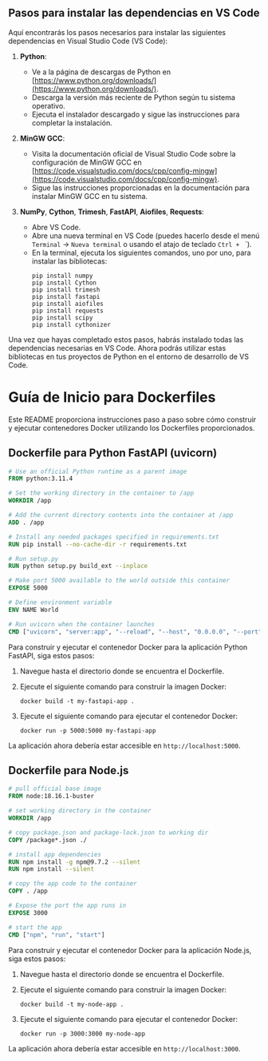 ## Pasos para instalar las dependencias en VS Code

Aquí encontrarás los pasos necesarios para instalar las siguientes dependencias en Visual Studio Code (VS Code):

1. **Python**: 
   - Ve a la página de descargas de Python en [https://www.python.org/downloads/](https://www.python.org/downloads/).
   - Descarga la versión más reciente de Python según tu sistema operativo.
   - Ejecuta el instalador descargado y sigue las instrucciones para completar la instalación.

2. **MinGW GCC**:
   - Visita la documentación oficial de Visual Studio Code sobre la configuración de MinGW GCC en [https://code.visualstudio.com/docs/cpp/config-mingw](https://code.visualstudio.com/docs/cpp/config-mingw).
   - Sigue las instrucciones proporcionadas en la documentación para instalar MinGW GCC en tu sistema.

3. **NumPy**, **Cython**, **Trimesh**, **FastAPI**, **Aiofiles**, **Requests**:
   - Abre VS Code.
   - Abre una nueva terminal en VS Code (puedes hacerlo desde el menú `Terminal` -> `Nueva terminal` o usando el atajo de teclado `Ctrl + ` `).
   - En la terminal, ejecuta los siguientes comandos, uno por uno, para instalar las bibliotecas:
     ```
     pip install numpy
     pip install Cython
     pip install trimesh
     pip install fastapi
     pip install aiofiles
     pip install requests
     pip install scipy
     pip install cythonizer
     ```

Una vez que hayas completado estos pasos, habrás instalado todas las dependencias necesarias en VS Code. Ahora podrás utilizar estas bibliotecas en tus proyectos de Python en el entorno de desarrollo de VS Code.


# Guía de Inicio para Dockerfiles

Este README proporciona instrucciones paso a paso sobre cómo construir y ejecutar contenedores Docker utilizando los Dockerfiles proporcionados.

## Dockerfile para Python FastAPI (uvicorn)

```Dockerfile
# Use an official Python runtime as a parent image
FROM python:3.11.4

# Set the working directory in the container to /app
WORKDIR /app

# Add the current directory contents into the container at /app
ADD . /app

# Install any needed packages specified in requirements.txt
RUN pip install --no-cache-dir -r requirements.txt

# Run setup.py
RUN python setup.py build_ext --inplace

# Make port 5000 available to the world outside this container
EXPOSE 5000

# Define environment variable
ENV NAME World

# Run uvicorn when the container launches
CMD ["uvicorn", "server:app", "--reload", "--host", "0.0.0.0", "--port", "5000"]
```

Para construir y ejecutar el contenedor Docker para la aplicación Python FastAPI, siga estos pasos:

1. Navegue hasta el directorio donde se encuentra el Dockerfile.

2. Ejecute el siguiente comando para construir la imagen Docker:

    ```
    docker build -t my-fastapi-app .
    ```

3. Ejecute el siguiente comando para ejecutar el contenedor Docker:

    ```
    docker run -p 5000:5000 my-fastapi-app
    ```

La aplicación ahora debería estar accesible en `http://localhost:5000`.

## Dockerfile para Node.js

```Dockerfile
# pull official base image
FROM node:18.16.1-buster

# set working directory in the container
WORKDIR /app

# copy package.json and package-lock.json to working dir
COPY /package*.json ./

# install app dependencies
RUN npm install -g npm@9.7.2 --silent
RUN npm install --silent

# copy the app code to the container
COPY . /app

# Expose the port the app runs in
EXPOSE 3000

# start the app
CMD ["npm", "run", "start"]
```

Para construir y ejecutar el contenedor Docker para la aplicación Node.js, siga estos pasos:

1. Navegue hasta el directorio donde se encuentra el Dockerfile.

2. Ejecute el siguiente comando para construir la imagen Docker:

    ```
    docker build -t my-node-app .
    ```

3. Ejecute el siguiente comando para ejecutar el contenedor Docker:

    ```
    docker run -p 3000:3000 my-node-app
    ```

La aplicación ahora debería estar accesible en `http://localhost:3000`.

